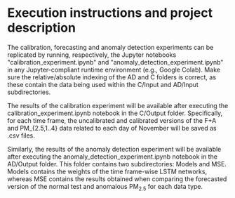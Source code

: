 # Execution instructions and project description

The calibration, forecasting and anomaly detection experiments can be replicated by running, respectively, the Jupyter notebooks "calibration_experiment.ipynb" and "anomaly_detection_experiment.ipynb" in any Jupyter-compliant runtime environment (e.g., Google Colab). Make sure the relative/absolute indexing of the AD and C folders is correct, as these contain the data being used within the C/Input and AD/Input subdirectories.  

The results of the calibration experiment will be available after executing the calibration_experiment.ipynb notebook in the C/Output folder. Specifically, for each time frame, the uncalibrated and calibrated versions of the F+A and PM_{2.5,1..4} data related to each day of November will be saved as .csv files.

Similarly, the results of the anomaly detection experiment will be available after executing the anomaly_detection_experiment.ipynb notebook in the AD/Output folder. This folder contains two subdirectories: Models and MSE. Models contains the weights of the time frame-wise LSTM networks, whereas MSE contains the results obtained when comparing the forecasted version of the normal test and anomalous PM$_{2.5}$ for each data type.
